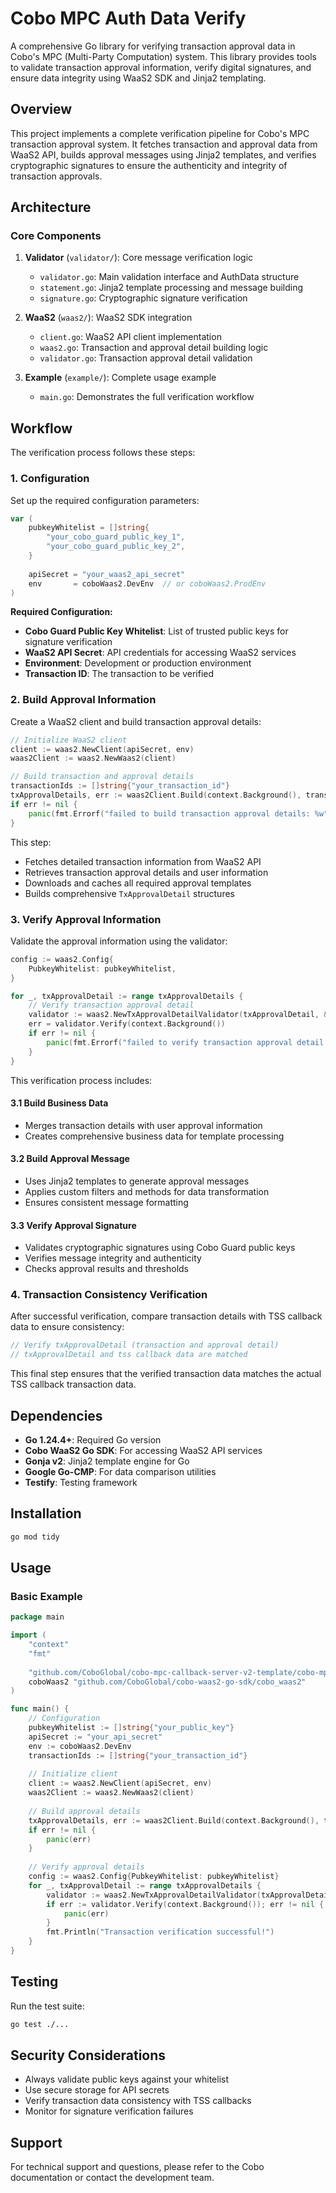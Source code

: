 # Cobo MPC Auth Data Verify

A comprehensive Go library for verifying transaction approval data in Cobo's MPC (Multi-Party Computation) system. This library provides tools to validate transaction approval information, verify digital signatures, and ensure data integrity using WaaS2 SDK and Jinja2 templating.

## Overview

This project implements a complete verification pipeline for Cobo's MPC transaction approval system. It fetches transaction and approval data from WaaS2 API, builds approval messages using Jinja2 templates, and verifies cryptographic signatures to ensure the authenticity and integrity of transaction approvals.

## Architecture

### Core Components

1. **Validator** (`validator/`): Core message verification logic
   - `validator.go`: Main validation interface and AuthData structure
   - `statement.go`: Jinja2 template processing and message building
   - `signature.go`: Cryptographic signature verification

2. **WaaS2** (`waas2/`): WaaS2 SDK integration
   - `client.go`: WaaS2 API client implementation
   - `waas2.go`: Transaction and approval detail building logic
   - `validator.go`: Transaction approval detail validation

3. **Example** (`example/`): Complete usage example
   - `main.go`: Demonstrates the full verification workflow

## Workflow

The verification process follows these steps:

### 1. Configuration

Set up the required configuration parameters:

```go
var (
    pubkeyWhitelist = []string{
        "your_cobo_guard_public_key_1",
        "your_cobo_guard_public_key_2",
    }
    
    apiSecret = "your_waas2_api_secret"
    env       = coboWaas2.DevEnv  // or coboWaas2.ProdEnv
)
```

**Required Configuration:**
- **Cobo Guard Public Key Whitelist**: List of trusted public keys for signature verification
- **WaaS2 API Secret**: API credentials for accessing WaaS2 services
- **Environment**: Development or production environment
- **Transaction ID**: The transaction to be verified

### 2. Build Approval Information

Create a WaaS2 client and build transaction approval details:

```go
// Initialize WaaS2 client
client := waas2.NewClient(apiSecret, env)
waas2Client := waas2.NewWaas2(client)

// Build transaction and approval details
transactionIds := []string{"your_transaction_id"}
txApprovalDetails, err := waas2Client.Build(context.Background(), transactionIds)
if err != nil {
    panic(fmt.Errorf("failed to build transaction approval details: %w", err))
}
```

This step:
- Fetches detailed transaction information from WaaS2 API
- Retrieves transaction approval details and user information
- Downloads and caches all required approval templates
- Builds comprehensive `TxApprovalDetail` structures

### 3. Verify Approval Information

Validate the approval information using the validator:

```go
config := waas2.Config{
    PubkeyWhitelist: pubkeyWhitelist,
}

for _, txApprovalDetail := range txApprovalDetails {
    // Verify transaction approval detail
    validator := waas2.NewTxApprovalDetailValidator(txApprovalDetail, &config)
    err = validator.Verify(context.Background())
    if err != nil {
        panic(fmt.Errorf("failed to verify transaction approval detail: %w", err))
    }
}
```

This verification process includes:

#### 3.1 Build Business Data
- Merges transaction details with user approval information
- Creates comprehensive business data for template processing

#### 3.2 Build Approval Message
- Uses Jinja2 templates to generate approval messages
- Applies custom filters and methods for data transformation
- Ensures consistent message formatting

#### 3.3 Verify Approval Signature
- Validates cryptographic signatures using Cobo Guard public keys
- Verifies message integrity and authenticity
- Checks approval results and thresholds

### 4. Transaction Consistency Verification

After successful verification, compare transaction details with TSS callback data to ensure consistency:

```go
// Verify txApprovalDetail (transaction and approval detail)
// txApprovalDetail and tss callback data are matched
```

This final step ensures that the verified transaction data matches the actual TSS callback transaction data.

## Dependencies

- **Go 1.24.4+**: Required Go version
- **Cobo WaaS2 Go SDK**: For accessing WaaS2 API services
- **Gonja v2**: Jinja2 template engine for Go
- **Google Go-CMP**: For data comparison utilities
- **Testify**: Testing framework

## Installation

```bash
go mod tidy
```

## Usage

### Basic Example

```go
package main

import (
    "context"
    "fmt"
    
    "github.com/CoboGlobal/cobo-mpc-callback-server-v2-template/cobo-mpc-auth-data-verify/waas2"
    coboWaas2 "github.com/CoboGlobal/cobo-waas2-go-sdk/cobo_waas2"
)

func main() {
    // Configuration
    pubkeyWhitelist := []string{"your_public_key"}
    apiSecret := "your_api_secret"
    env := coboWaas2.DevEnv
    transactionIds := []string{"your_transaction_id"}
    
    // Initialize client
    client := waas2.NewClient(apiSecret, env)
    waas2Client := waas2.NewWaas2(client)
    
    // Build approval details
    txApprovalDetails, err := waas2Client.Build(context.Background(), transactionIds)
    if err != nil {
        panic(err)
    }
    
    // Verify approval details
    config := waas2.Config{PubkeyWhitelist: pubkeyWhitelist}
    for _, txApprovalDetail := range txApprovalDetails {
        validator := waas2.NewTxApprovalDetailValidator(txApprovalDetail, &config)
        if err := validator.Verify(context.Background()); err != nil {
            panic(err)
        }
        fmt.Println("Transaction verification successful!")
    }
}
```

## Testing

Run the test suite:

```bash
go test ./...
```

## Security Considerations

- Always validate public keys against your whitelist
- Use secure storage for API secrets
- Verify transaction data consistency with TSS callbacks
- Monitor for signature verification failures

## Support

For technical support and questions, please refer to the Cobo documentation or contact the development team.
